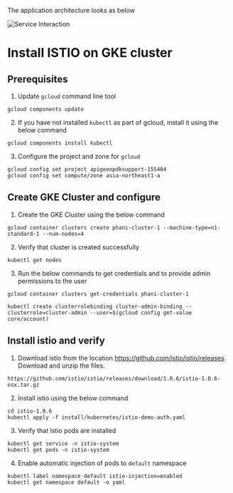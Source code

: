 The application architecture looks as below

![Service Interaction](https://github.com/phanibalaji/IstioSamples/blob/master/StandaloneSimpleEnvoy/Diagram.png)

# Install ISTIO on GKE cluster

## Prerequisites 

1. Update `gcloud` command line tool
```
gcloud components update
```

2. If you have not installed `kubectl` as part of gcloud, install it using the below command
```
gcloud components install kubectl
```

3. Configure the project and zone for `gcloud`
```
gcloud config set project apigeeopdksupport-155404
gcloud config set compute/zone asia-northeast1-a
```

## Create GKE Cluster and configure

1. Create the GKE Cluster using the below command
```
gcloud container clusters create phani-cluster-1 --machine-type=n1-standard-1 --num-nodes=4 
```

2. Verify that cluster is created successfully 
```
kubectl get nodes
```

3. Run the below commands to get credentials and to provide admin permissions to the user
```
gcloud container clusters get-credentials phani-cluster-1 

kubectl create clusterrolebinding cluster-admin-binding --clusterrole=cluster-admin --user=$(gcloud config get-value core/account)
```

## Install istio and verify 

1. Download istio from the location https://github.com/istio/istio/releases. Download and unzip the files.
```
https://github.com/istio/istio/releases/download/1.0.6/istio-1.0.6-osx.tar.gz
```

2. Install istio using the below command
```
cd istio-1.0.6
kubectl apply -f install/kubernetes/istio-demo-auth.yaml
```

3. Verify that Istio pods are installed
```
kubectl get service -n istio-system
kubectl get pods -n istio-system
```

4. Enable automatic injection of pods to `default` namespace
```
kubectl label namespace default istio-injection=enabled
kubectl get namespace default -o yaml
```